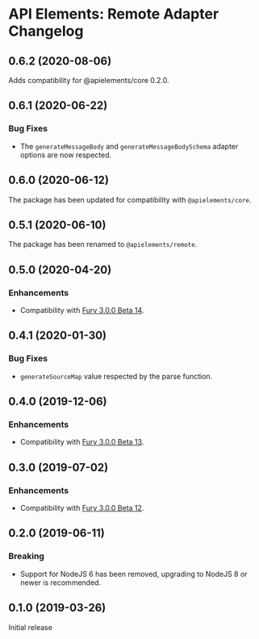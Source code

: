 # API Elements: Remote Adapter Changelog

## 0.6.2 (2020-08-06)

Adds compatibility for @apielements/core 0.2.0.

## 0.6.1 (2020-06-22)

### Bug Fixes

- The `generateMessageBody` and `generateMessageBodySchema` adapter options are
  now respected.

## 0.6.0 (2020-06-12)

The package has been updated for compatibility with `@apielements/core`.

## 0.5.1 (2020-06-10)

The package has been renamed to `@apielements/remote`.

## 0.5.0 (2020-04-20)

### Enhancements

- Compatibility with [Fury 3.0.0 Beta 14](https://github.com/apiaryio/api-elements.js/releases/tag/fury@3.0.0-beta.14).

## 0.4.1 (2020-01-30)

### Bug Fixes

- `generateSourceMap` value respected by the parse function.

## 0.4.0 (2019-12-06)

### Enhancements

- Compatibility with [Fury 3.0.0 Beta 13](https://github.com/apiaryio/api-elements.js/releases/tag/fury@3.0.0-beta.13).

## 0.3.0 (2019-07-02)

### Enhancements

- Compatibility with [Fury 3.0.0 Beta 12](https://github.com/apiaryio/api-elements.js/releases/tag/fury@3.0.0-beta.12).

## 0.2.0 (2019-06-11)

### Breaking

- Support for NodeJS 6 has been removed, upgrading to NodeJS 8 or newer is
  recommended.

## 0.1.0 (2019-03-26)

Initial release
